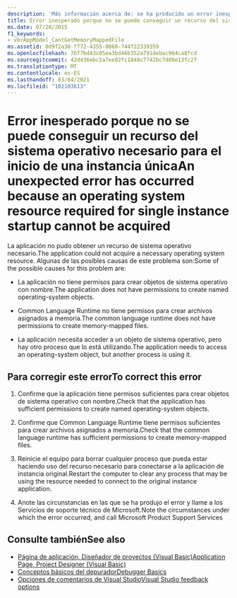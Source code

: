 ```yaml
---
description: 'Más información acerca de: se ha producido un error inesperado porque no se puede adquirir un recurso del sistema operativo necesario para el inicio de una sola instancia'
title: Error inesperado porque no se puede conseguir un recurso del sistema operativo necesario para el inicio de una instancia única
ms.date: 07/20/2015
f1_keywords:
- vbrAppModel_CantGetMemoryMappedFile
ms.assetid: 0d9f2a30-ff72-4355-8060-744f22339359
ms.openlocfilehash: 76f7bd43c05ea3bd46b352a791debac984ca8fcd
ms.sourcegitcommit: 42d436ebc2a7ee02fc1848c7742bc7d80e13fc2f
ms.translationtype: MT
ms.contentlocale: es-ES
ms.lasthandoff: 03/04/2021
ms.locfileid: "102103613"
---
```

# <a name="an-unexpected-error-has-occurred-because-an-operating-system-resource-required-for-single-instance-startup-cannot-be-acquired"></a><span data-ttu-id="dfa3d-103">Error inesperado porque no se puede conseguir un recurso del sistema operativo necesario para el inicio de una instancia única</span><span class="sxs-lookup"><span data-stu-id="dfa3d-103">An unexpected error has occurred because an operating system resource required for single instance startup cannot be acquired</span></span>

<span data-ttu-id="dfa3d-104">La aplicación no pudo obtener un recurso de sistema operativo necesario.</span><span class="sxs-lookup"><span data-stu-id="dfa3d-104">The application could not acquire a necessary operating system resource.</span></span> <span data-ttu-id="dfa3d-105">Algunas de las posibles causas de este problema son:</span><span class="sxs-lookup"><span data-stu-id="dfa3d-105">Some of the possible causes for this problem are:</span></span>  
  
- <span data-ttu-id="dfa3d-106">La aplicación no tiene permisos para crear objetos de sistema operativo con nombre.</span><span class="sxs-lookup"><span data-stu-id="dfa3d-106">The application does not have permissions to create named operating-system objects.</span></span>  
  
- <span data-ttu-id="dfa3d-107">Common Language Runtime no tiene permisos para crear archivos asignados a memoria.</span><span class="sxs-lookup"><span data-stu-id="dfa3d-107">The common language runtime does not have permissions to create memory-mapped files.</span></span>  
  
- <span data-ttu-id="dfa3d-108">La aplicación necesita acceder a un objeto de sistema operativo, pero hay otro proceso que lo está utilizando.</span><span class="sxs-lookup"><span data-stu-id="dfa3d-108">The application needs to access an operating-system object, but another process is using it.</span></span>  
  
## <a name="to-correct-this-error"></a><span data-ttu-id="dfa3d-109">Para corregir este error</span><span class="sxs-lookup"><span data-stu-id="dfa3d-109">To correct this error</span></span>  
  
1. <span data-ttu-id="dfa3d-110">Confirme que la aplicación tiene permisos suficientes para crear objetos de sistema operativo con nombre.</span><span class="sxs-lookup"><span data-stu-id="dfa3d-110">Check that the application has sufficient permissions to create named operating-system objects.</span></span>  
  
2. <span data-ttu-id="dfa3d-111">Confirme que Common Language Runtime tiene permisos suficientes para crear archivos asignados a memoria.</span><span class="sxs-lookup"><span data-stu-id="dfa3d-111">Check that the common language runtime has sufficient permissions to create memory-mapped files.</span></span>  
  
3. <span data-ttu-id="dfa3d-112">Reinicie el equipo para borrar cualquier proceso que pueda estar haciendo uso del recurso necesario para conectarse a la aplicación de instancia original.</span><span class="sxs-lookup"><span data-stu-id="dfa3d-112">Restart the computer to clear any process that may be using the resource needed to connect to the original instance application.</span></span>  
  
4. <span data-ttu-id="dfa3d-113">Anote las circunstancias en las que se ha produjo el error y llame a los Servicios de soporte técnico de Microsoft.</span><span class="sxs-lookup"><span data-stu-id="dfa3d-113">Note the circumstances under which the error occurred, and call Microsoft Product Support Services</span></span>  
  
## <a name="see-also"></a><span data-ttu-id="dfa3d-114">Consulte también</span><span class="sxs-lookup"><span data-stu-id="dfa3d-114">See also</span></span>

- [<span data-ttu-id="dfa3d-115">Página de aplicación, Diseñador de proyectos (Visual Basic)</span><span class="sxs-lookup"><span data-stu-id="dfa3d-115">Application Page, Project Designer (Visual Basic)</span></span>](/visualstudio/ide/reference/application-page-project-designer-visual-basic)
- [<span data-ttu-id="dfa3d-116">Conceptos básicos del depurador</span><span class="sxs-lookup"><span data-stu-id="dfa3d-116">Debugger Basics</span></span>](/visualstudio/debugger/debugger-basics)
- [<span data-ttu-id="dfa3d-117">Opciones de comentarios de Visual Studio</span><span class="sxs-lookup"><span data-stu-id="dfa3d-117">Visual Studio feedback options</span></span>](/visualstudio/ide/feedback-options)
